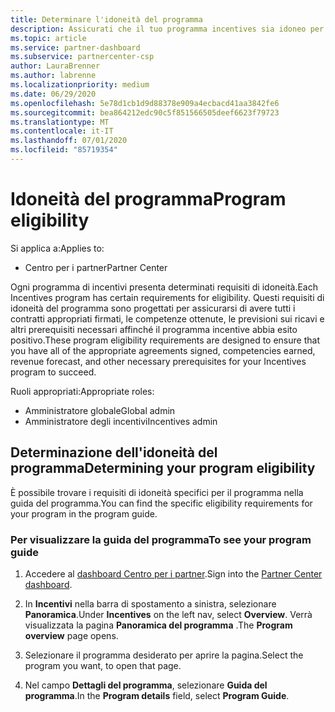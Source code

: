 ```yaml
---
title: Determinare l'idoneità del programma
description: Assicurati che il tuo programma incentives sia idoneo per poter essere pagato.
ms.topic: article
ms.service: partner-dashboard
ms.subservice: partnercenter-csp
author: LauraBrenner
ms.author: labrenne
ms.localizationpriority: medium
ms.date: 06/29/2020
ms.openlocfilehash: 5e78d1cb1d9d88378e909a4ecbacd41aa3842fe6
ms.sourcegitcommit: bea864212edc90c5f851566505deef6623f79723
ms.translationtype: MT
ms.contentlocale: it-IT
ms.lasthandoff: 07/01/2020
ms.locfileid: "85719354"
---
```

# <a name="program-eligibility"></a><span data-ttu-id="dca0b-103">Idoneità del programma</span><span class="sxs-lookup"><span data-stu-id="dca0b-103">Program eligibility</span></span>

<span data-ttu-id="dca0b-104">Si applica a:</span><span class="sxs-lookup"><span data-stu-id="dca0b-104">Applies to:</span></span>

- <span data-ttu-id="dca0b-105">Centro per i partner</span><span class="sxs-lookup"><span data-stu-id="dca0b-105">Partner Center</span></span>

<span data-ttu-id="dca0b-106">Ogni programma di incentivi presenta determinati requisiti di idoneità.</span><span class="sxs-lookup"><span data-stu-id="dca0b-106">Each Incentives program has certain requirements for eligibility.</span></span> <span data-ttu-id="dca0b-107">Questi requisiti di idoneità del programma sono progettati per assicurarsi di avere tutti i contratti appropriati firmati, le competenze ottenute, le previsioni sui ricavi e altri prerequisiti necessari affinché il programma incentive abbia esito positivo.</span><span class="sxs-lookup"><span data-stu-id="dca0b-107">These program eligibility requirements are designed to ensure that you have all of the appropriate agreements signed, competencies earned, revenue forecast, and other necessary prerequisites for your Incentives program to succeed.</span></span>

<span data-ttu-id="dca0b-108">Ruoli appropriati:</span><span class="sxs-lookup"><span data-stu-id="dca0b-108">Appropriate roles:</span></span>

- <span data-ttu-id="dca0b-109">Amministratore globale</span><span class="sxs-lookup"><span data-stu-id="dca0b-109">Global admin</span></span>
- <span data-ttu-id="dca0b-110">Amministratore degli incentivi</span><span class="sxs-lookup"><span data-stu-id="dca0b-110">Incentives admin</span></span>

## <a name="determining-your-program-eligibility"></a><span data-ttu-id="dca0b-111">Determinazione dell'idoneità del programma</span><span class="sxs-lookup"><span data-stu-id="dca0b-111">Determining your program eligibility</span></span>

<span data-ttu-id="dca0b-112">È possibile trovare i requisiti di idoneità specifici per il programma nella guida del programma.</span><span class="sxs-lookup"><span data-stu-id="dca0b-112">You can find the specific eligibility requirements for your program in the program guide.</span></span> 

### <a name="to-see-your-program-guide"></a><span data-ttu-id="dca0b-113">Per visualizzare la guida del programma</span><span class="sxs-lookup"><span data-stu-id="dca0b-113">To see your program guide</span></span>

1. <span data-ttu-id="dca0b-114">Accedere al [dashboard Centro per i partner](https://partner.microsoft.com/dashboard/).</span><span class="sxs-lookup"><span data-stu-id="dca0b-114">Sign into the [Partner Center dashboard](https://partner.microsoft.com/dashboard/).</span></span>

2. <span data-ttu-id="dca0b-115">In **Incentivi** nella barra di spostamento a sinistra, selezionare **Panoramica**.</span><span class="sxs-lookup"><span data-stu-id="dca0b-115">Under **Incentives** on the left nav, select **Overview**.</span></span> <span data-ttu-id="dca0b-116">Verrà visualizzata la pagina **Panoramica del programma** .</span><span class="sxs-lookup"><span data-stu-id="dca0b-116">The **Program overview** page opens.</span></span>

3. <span data-ttu-id="dca0b-117">Selezionare il programma desiderato per aprire la pagina.</span><span class="sxs-lookup"><span data-stu-id="dca0b-117">Select the program you want, to open that page.</span></span>

4. <span data-ttu-id="dca0b-118">Nel campo **Dettagli del programma**, selezionare **Guida del programma**.</span><span class="sxs-lookup"><span data-stu-id="dca0b-118">In the **Program details** field, select **Program Guide**.</span></span>
